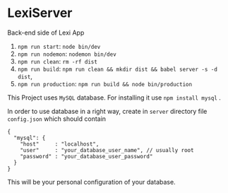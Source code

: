 # LexiServer
Back-end side of Lexi App

1. `npm run start`: `node bin/dev`
2. `npm run nodemon`: `nodemon bin/dev`
3. `npm run clean`: `rm -rf dist`
4. `npm run build`: `npm run clean && mkdir dist && babel server -s -d dist`,
5. `npm run production`: `npm run build && node bin/production`

This Project uses `MySQL` database. For installing it use
```npm install mysql``` .

In order to use database in a right way, create in `server` directory file
`config.json` which should contain
```
{
  "mysql": {
    "host"     : "localhost",
    "user"     : "your_database_user_name", // usually root
    "password" : "your_database_user_password"
  }
}
```
This will be your personal configuration of your database.
